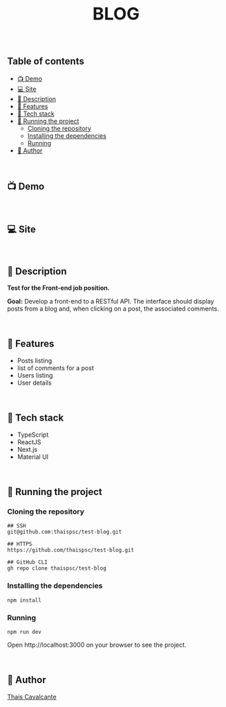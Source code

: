 <p align="center">
 <h1 align="center" style="font-size:40px">BLOG</h2>
</p>


<br />

## Table of contents

- [📺 Demo](#-demo)
- [💻 Site](#-site)
- [🧾 Description](#-description)
- [📖 Features](#-features)
- [🔧 Tech stack](#-tech-stack)
- [🚀 Running the project](#-running-the-project)
  - [Cloning the repository](#cloning-the-repository)
  - [Installing the dependencies](#installing-the-dependencies)
  - [Running](#running)
- [👤 Author](#-author)

<br />

<a name="demo"></a>
## 📺 Demo

<br />

<a name="site"></a>
## 💻 Site

<br />

<a name="description"></a>
## 🧾 Description

**Test for the Front-end job position.**

**Goal:** Develop a front-end to a RESTful API. The interface should display posts from a blog and, when clicking on a post, the
associated comments.

<br />

<a name="features"></a>
## 📖 Features

- Posts listing
- list of comments for a post
- Users listing
- User details

<br />

<a name="tech-stack"></a>
## 🔧 Tech stack

- TypeScript
- ReactJS
- Next.js
- Material UI

<br />

<a name="running-the-project"></a>
## 🚀 Running the project

### Cloning the repository

```
## SSH
git@github.com:thaispsc/test-blog.git

## HTTPS
https://github.com/thaispsc/test-blog.git

## GitHub CLI
gh repo clone thaispsc/test-blog
```

### Installing the dependencies

```
npm install
```
<a name="running"></a>
### Running

```
npm run dev
```

Open http://localhost:3000 on your browser to see the project.

<br />

<a name="author"></a>
## 👤 Author

[Thais Cavalcante](https://www.linkedin.com/in/thaispcavalcante/)
